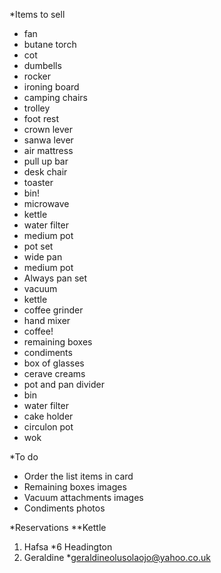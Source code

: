 \*Items to sell

- fan
- butane torch
- cot
- dumbells
- rocker
- ironing board
- camping chairs
- trolley
- foot rest
- crown lever
- sanwa lever
- air mattress
- pull up bar
- desk chair
- toaster
- bin!
- microwave
- kettle
- water filter
- medium pot
- pot set
- wide pan
- medium pot
- Always pan set
- vacuum
- kettle
- coffee grinder
- hand mixer
- coffee!
- remaining boxes
- condiments
- box of glasses
- cerave creams
- pot and pan divider
- bin
- water filter
- cake holder
- circulon pot
- wok

\*To do

- Order the list items in card
- Remaining boxes images
- Vacuum attachments images
- Condiments photos

\*Reservations
\*\*Kettle

1. Hafsa
   \*6 Headington
2. Geraldine \*geraldineolusolaojo@yahoo.co.uk
